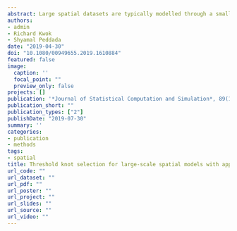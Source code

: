 ```yaml
---
abstract: Large spatial datasets are typically modelled through a small set of knot locations; often these locations are specified by the investigator by arbitrary criteria. Existing methods of estimating the locations of knots assume their number is known a priori, or are otherwise computationally intensive. We develop a computationally efficient method of estimating both the location and number of knots for spatial mixed effects models. Our proposed algorithm, Threshold Knot Selection (TKS), estimates knot locations by identifying clusters of large residuals and placing a knot in the centroid of those clusters. We conduct a simulation study showing TKS in relation to several comparable methods of estimating knot locations. Our case study utilizes data of particulate matter concentrations collected during the course of the response and clean-up effort from the 2010 *Deepwater Horizon* oil spill in the Gulf of Mexico.
authors:
- admin
- Richard Kwok
- Shyamal Peddada
date: "2019-04-30"
doi: "10.1080/00949655.2019.1610884"
featured: false
image:
  caption: ''
  focal_point: ""
  preview_only: false
projects: []
publication: '*Journal of Statistical Computation and Simulation*, 89(11)'
publication_short: ""
publication_types: ["2"]
publishDate: "2019-07-30"
summary: ''
categories:
- publication
- methods
tags: 
- spatial
title: Threshold knot selection for large-scale spatial models with applications to the Deepwater Horizon disaster
url_code: ""
url_dataset: ""
url_pdf: ""
url_poster: ""
url_project: ""
url_slides: ""
url_source: ""
url_video: ""
---
```



